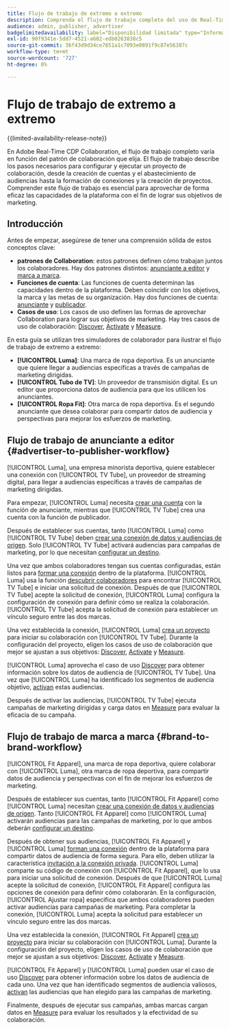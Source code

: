```yaml
---
title: Flujo de trabajo de extremo a extremo
description: Comprenda el flujo de trabajo completo del uso de Real-Time CDP Collaboration en función de su patrón de colaboración.
audience: admin, publisher, advertiser
badgelimitedavailability: label="Disponibilidad limitada" type="Informative" url="https://helpx.adobe.com/es/legal/product-descriptions/real-time-customer-data-platform-collaboration.html newtab=true"
exl-id: 90f9341e-5dd7-4521-a602-edb0263838c5
source-git-commit: 36f43d9d34ce7851a1c7093e0891f9c87e56387c
workflow-type: tm+mt
source-wordcount: '727'
ht-degree: 0%

---
```


# Flujo de trabajo de extremo a extremo

{{limited-availability-release-note}}

En Adobe Real-Time CDP Collaboration, el flujo de trabajo completo varía en función del patrón de colaboración que elija. El flujo de trabajo describe los pasos necesarios para configurar y ejecutar un proyecto de colaboración, desde la creación de cuentas y el abastecimiento de audiencias hasta la formación de conexiones y la creación de proyectos. Comprender este flujo de trabajo es esencial para aprovechar de forma eficaz las capacidades de la plataforma con el fin de lograr sus objetivos de marketing.

## Introducción

Antes de empezar, asegúrese de tener una comprensión sólida de estos conceptos clave:

- **patrones de Collaboration**: estos patrones definen cómo trabajan juntos los colaboradores. Hay dos patrones distintos: [anunciante a editor](./collaboration-patterns.md#advertiser-to-publisher) y [marca a marca](./collaboration-patterns.md#brand-to-brand).
- **Funciones de cuenta**: Las funciones de cuenta determinan las capacidades dentro de la plataforma. Deben coincidir con los objetivos, la marca y las metas de su organización. Hay dos funciones de cuenta: [anunciante](./roles.md#advertiser) y [publicador](./roles.md#publisher).
- **Casos de uso**: Los casos de uso definen las formas de aprovechar Collaboration para lograr sus objetivos de marketing. Hay tres casos de uso de colaboración: [Discover](./use-cases.md#discover), [Activate](./use-cases.md#activate) y [Measure](./use-cases.md#measure).

En esta guía se utilizan tres simuladores de colaborador para ilustrar el flujo de trabajo de extremo a extremo:

- **[!UICONTROL Luma]**: Una marca de ropa deportiva. Es un anunciante que quiere llegar a audiencias específicas a través de campañas de marketing dirigidas.
- **[!UICONTROL Tubo de TV]**: Un proveedor de transmisión digital. Es un editor que proporciona datos de audiencia para que los utilicen los anunciantes.
- **[!UICONTROL Ropa Fit]**: Otra marca de ropa deportiva. Es el segundo anunciante que desea colaborar para compartir datos de audiencia y perspectivas para mejorar los esfuerzos de marketing.

## Flujo de trabajo de anunciante a editor {#advertiser-to-publisher-workflow}

[!UICONTROL Luma], una empresa minorista deportiva, quiere establecer una conexión con [!UICONTROL TV Tube], un proveedor de streaming digital, para llegar a audiencias específicas a través de campañas de marketing dirigidas.

Para empezar, [!UICONTROL Luma] necesita [crear una cuenta](../setup/onboard-account.md) con la función de anunciante, mientras que [!UICONTROL TV Tube] crea una cuenta con la función de publicador.

Después de establecer sus cuentas, tanto [!UICONTROL Luma] como [!UICONTROL TV Tube] deben [crear una conexión de datos y audiencias de origen](../setup/onboard-audiences.md). Solo [!UICONTROL TV Tube] activará audiencias para campañas de marketing, por lo que necesitan [configurar un destino](../setup/manage-destinations.md).

Una vez que ambos colaboradores tengan sus cuentas configuradas, están listos para [formar una conexión](../connect/establishing-connections.md) dentro de la plataforma. [!UICONTROL Luma] usa la función [descubrir colaboradores](../connect/discover-collaborators.md) para encontrar [!UICONTROL TV Tube] e iniciar una solicitud de conexión. Después de que [!UICONTROL TV Tube] acepte la solicitud de conexión, [!UICONTROL Luma] configura la configuración de conexión para definir cómo se realiza la colaboración. [!UICONTROL TV Tube] acepta la solicitud de conexión para establecer un vínculo seguro entre las dos marcas.

Una vez establecida la conexión, [!UICONTROL Luma] [crea un proyecto](../collaborate/manage-projects.md) para iniciar su colaboración con [!UICONTROL TV Tube]. Durante la configuración del proyecto, eligen los casos de uso de colaboración que mejor se ajustan a sus objetivos: [Discover](../collaborate/discover.md), [Activate](../collaborate/activate.md) y [Measure](../collaborate/measure.md).

[!UICONTROL Luma] aprovecha el caso de uso [Discover](../collaborate/discover.md) para obtener información sobre los datos de audiencia de [!UICONTROL TV Tube]. Una vez que [!UICONTROL Luma] ha identificado los segmentos de audiencia objetivo, [activan](../collaborate/activate.md) estas audiencias.

Después de activar las audiencias, [!UICONTROL TV Tube] ejecuta campañas de marketing dirigidas y carga datos en [Measure](../collaborate/measure.md) para evaluar la eficacia de su campaña.

## Flujo de trabajo de marca a marca {#brand-to-brand-workflow}

[!UICONTROL Fit Apparel], una marca de ropa deportiva, quiere colaborar con [!UICONTROL Luma], otra marca de ropa deportiva, para compartir datos de audiencia y perspectivas con el fin de mejorar los esfuerzos de marketing.

Después de establecer sus cuentas, tanto [!UICONTROL Fit Apparel] como [!UICONTROL Luma] necesitan [crear una conexión de datos y audiencias de origen](../setup/onboard-audiences.md). Tanto [!UICONTROL Fit Apparel] como [!UICONTROL Luma] activarán audiencias para las campañas de marketing, por lo que ambos deberán [configurar un destino](../setup/manage-destinations.md).

Después de obtener sus audiencias, [!UICONTROL Fit Apparel] y [!UICONTROL Luma] [forman una conexión](../connect/establishing-connections.md) dentro de la plataforma para compartir datos de audiencia de forma segura. Para ello, deben utilizar la característica [invitación a la conexión privada](../connect/establishing-connections.md#private-connection-invite). [!UICONTROL Luma] comparte su código de conexión con [!UICONTROL Fit Apparel], que lo usa para iniciar una solicitud de conexión. Después de que [!UICONTROL Luma] acepte la solicitud de conexión, [!UICONTROL Fit Apparel] configura las opciones de conexión para definir cómo colaborarán. En la configuración, [!UICONTROL Ajustar ropa] especifica que ambos colaboradores pueden activar audiencias para campañas de marketing. Para completar la conexión, [!UICONTROL Luma] acepta la solicitud para establecer un vínculo seguro entre las dos marcas.

Una vez establecida la conexión, [!UICONTROL Fit Apparel] [crea un proyecto](../collaborate/manage-projects.md) para iniciar su colaboración con [!UICONTROL Luma]. Durante la configuración del proyecto, eligen los casos de uso de colaboración que mejor se ajustan a sus objetivos: [Discover](../collaborate/discover.md), [Activate](../collaborate/activate.md) y [Measure](../collaborate/measure.md).

[!UICONTROL Fit Apparel] y [!UICONTROL Luma] pueden usar el caso de uso [Discover](../collaborate/discover.md) para obtener información sobre los datos de audiencia de cada uno. Una vez que han identificado segmentos de audiencia valiosos, [activan](../collaborate/activate.md) las audiencias que han elegido para las campañas de marketing.

Finalmente, después de ejecutar sus campañas, ambas marcas cargan datos en [Measure](../collaborate/measure.md) para evaluar los resultados y la efectividad de su colaboración.
